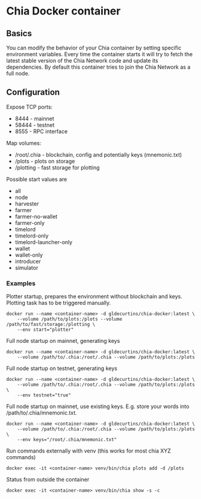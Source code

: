 # Chia Docker container

## Basics
You can modify the behavior of your Chia container by setting specific environment variables.
Every time the container starts it will try to fetch the latest stable version of the Chia Network code and update its dependencies.
By default this container tries to join the Chia Network as a full node.

## Configuration

Expose TCP ports:
- 8444 - mainnet
- 58444 - testnet
- 8555 - RPC interface

Map volumes:
- /root/.chia - blockchain, config and potentially keys (mnemonic.txt)
- /plots - plots on storage
- /plotting - fast storage for plotting

Possible start values are
- all
- node
- harvester
- farmer
- farmer-no-wallet
- farmer-only
- timelord
- timelord-only
- timelord-launcher-only
- wallet
- wallet-only
- introducer
- simulator

### Examples

Plotter startup, prepares the environment without blockchain and keys. Plotting task has to be triggered manually.
```
docker run --name <container-name> -d gldecurtins/chia-docker:latest \
    --volume /path/to/plots:/plots --volume /path/to/fast/storage:/plotting \
    --env start="plotter"
```

Full node startup on mainnet, generating keys
```
docker run --name <container-name> -d gldecurtins/chia-docker:latest \
    --volume /path/to/.chia:/root/.chia --volume /path/to/plots:/plots 
```

Full node startup on testnet, generating keys
```
docker run --name <container-name> -d gldecurtins/chia-docker:latest \
    --volume /path/to/.chia:/root/.chia --volume /path/to/plots:/plots \
    --env testnet="true" 
```

Full node startup on mainnet, use existing keys. E.g. store your words into /path/to/.chia/mnemonic.txt. 
```
docker run --name <container-name> -d gldecurtins/chia-docker:latest \
    --volume /path/to/.chia:/root/.chia --volume /path/to/plots:/plots \
    --env keys="/root/.chia/mnemonic.txt" 
```

Run commands externally with venv (this works for most chia XYZ commands)
```
docker exec -it <container-name> venv/bin/chia plots add -d /plots
```

Status from outside the container
```
docker exec -it <container-name> venv/bin/chia show -s -c
```
